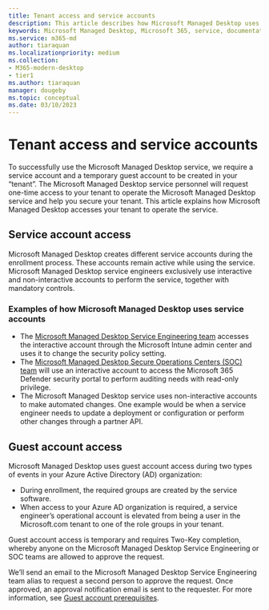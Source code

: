 ```yaml
---
title: Tenant access and service accounts
description: This article describes how Microsoft Managed Desktop uses service and/or guest accounts to access your tenant
keywords: Microsoft Managed Desktop, Microsoft 365, service, documentation
ms.service: m365-md
author: tiaraquan
ms.localizationpriority: medium
ms.collection: 
- M365-modern-desktop
- tier1
ms.author: tiaraquan
manager: dougeby
ms.topic: conceptual
ms.date: 03/10/2023
---
```


# Tenant access and service accounts

To successfully use the Microsoft Managed Desktop service, we require a service account and a temporary guest account to be created in your “tenant”. The Microsoft Managed Desktop service personnel will request one-time access to your tenant to operate the Microsoft Managed Desktop service and help you secure your tenant. This article explains how Microsoft Managed Desktop accesses your tenant to operate the service.

## Service account access

Microsoft Managed Desktop creates different service accounts during the enrollment process. These accounts remain active while using the service. Microsoft Managed Desktop service engineers exclusively use interactive and non-interactive accounts to perform the service, together with mandatory controls.  

### Examples of how Microsoft Managed Desktop uses service accounts

- The [Microsoft Managed Desktop Service Engineering team](../overview/support-teams.md#service-engineering-team) accesses the interactive account through the Microsoft Intune admin center and uses it to change the security policy setting.  
- The [Microsoft Managed Desktop Secure Operations Centers (SOC) team](../overview/support-teams.md#security-operations-center-team) will use an interactive account to access the Microsoft 365 Defender security portal to perform auditing needs with read-only privilege.
- The Microsoft Managed Desktop service uses non-interactive accounts to make automated changes. One example would be when a service engineer needs to update a deployment or configuration or perform other changes through a partner API.

## Guest account access

Microsoft Managed Desktop uses guest account access during two types of events in your Azure Active Directory (AD) organization:

- During enrollment, the required groups are created by the service software.
- When access to your Azure AD organization is required, a service engineer’s operational account is elevated from being a user in the Microsoft.com tenant to one of the role groups in your tenant.

Guest account access is temporary and requires Two-Key completion, whereby anyone on the Microsoft Managed Desktop Service Engineering or SOC teams are allowed to approve the request.

We’ll send an email to the Microsoft Managed Desktop Service Engineering team alias to request a second person to approve the request. Once approved, an approval notification email is sent to the requester. For more information, see [Guest account prerequisites](../prepare/guest-accounts.md).
